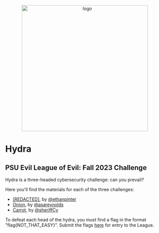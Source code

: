 <div id="top" align="center">
<img src="https://github.com/ethanpinter/hydra/assets/46902377/88065312-d434-41dc-8744-de01c10061bd" alt="logo" width="400px" height = "400px"/>
</div>

# Hydra
## PSU Evil League of Evil: Fall 2023 Challenge
Hydra is a three-headed cybersecurity challenge: can you prevail?

Here you'll find the materials for each of the three challenges: 
- [[REDACTED]](https://github.com/ethanpinter/hydra/tree/main/Challenge%20A%20-%20%5BREDACTED%5D), by [@ethanpinter](https://github.com/ethanpinter)
- [Onion](https://github.com/ethanpinter/hydra/tree/main/Challenge%20B%20-%20Onion), by [@asareynolds](https://github.com/asareynolds)
- [Carrot](https://github.com/ethanpinter/hydra/tree/main/Challenge%20C%20-%20Carrot), by [@sheriffCy](https://github.com/sheriffCy)


To defeat each head of the hydra, you must find a flag in the format "flag{NOT_THAT_EASY}". Submit the flags [here](placeholder.example.com) for entry to the League.